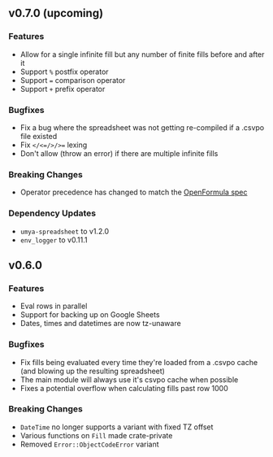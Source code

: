 ## v0.7.0 (upcoming)

### Features

* Allow for a single infinite fill but any number of finite fills before and after it
* Support `%` postfix operator
* Support `=` comparison operator
* Support `+` prefix operator

### Bugfixes

* Fix a bug where the spreadsheet was not getting re-compiled if a .csvpo file existed
* Fix `</<=/>/>=` lexing
* Don't allow (throw an error) if there are multiple infinite fills

### Breaking Changes

* Operator precedence has changed to match the [OpenFormula spec](https://docs.oasis-open.org/office/v1.2/os/OpenDocument-v1.2-os-part2.html#__RefHeading__1017940_715980110)

### Dependency Updates

* `umya-spreadsheet` to v1.2.0
* `env_logger` to v0.11.1

## v0.6.0

### Features

* Eval rows in parallel
* Support for backing up on Google Sheets
* Dates, times and datetimes are now tz-unaware

### Bugfixes

* Fix fills being evaluated every time they're loaded from a .csvpo cache (and blowing up the 
  resulting spreadsheet)
* The main module will always use it's csvpo cache when possible
* Fixes a potential overflow when calculating fills past row 1000

### **Breaking Changes**

* `DateTime` no longer supports a variant with fixed TZ offset
* Various functions on `Fill` made crate-private
* Removed `Error::ObjectCodeError` variant
